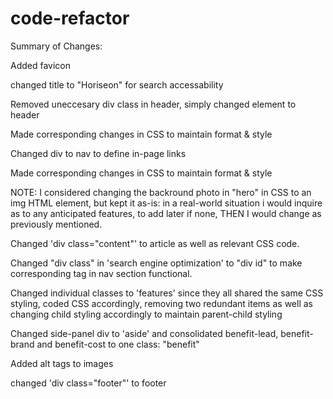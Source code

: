 # code-refactor

Summary of Changes:

Added favicon

changed title to "Horiseon" for search accessability

Removed uneccesary div class in header, simply changed element to header

Made corresponding changes in CSS to maintain format & style

Changed div to nav to define in-page links

Made corresponding changes in CSS to maintain format & style

NOTE: I considered changing the backround photo in "hero" in CSS to an img HTML element, but kept it as-is: in a real-world situation i would 
inquire as to any anticipated features, to add later if none, THEN I would change as previously mentioned.

Changed 'div class="content"' to article as well as relevant CSS code.

Changed "div class" in 'search engine optimization' to "div id" to make corresponding <a> tag in nav section functional.

Changed individual classes to 'features' since they all shared the same
CSS styling, coded CSS accordingly, removing two redundant items as well 
as changing child styling accordingly to maintain parent-child styling

Changed side-panel div to 'aside' and consolidated benefit-lead, benefit-brand and benefit-cost to one class: "benefit"

Added alt tags to images 

changed 'div class="footer"' to footer 








